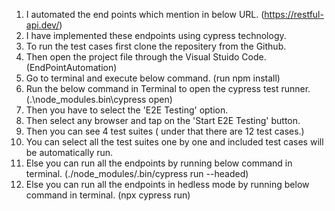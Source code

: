 1.  I automated the end points which mention in below URL.
(https://restful-api.dev/)
2. I have implemented these endpoints using cypress technology.
3. To run the test cases first clone the repositery from the Github.
4. Then open the project file through the Visual Stuido Code. (EndPointAutomation)
5. Go to terminal and execute below command. 
(run npm install) 
6. Run the below command in Terminal to open the cypress test runner.
(.\node_modules\.bin\cypress open)
7. Then you have to select the 'E2E Testing' option.
8. Then select any browser and tap on the 'Start E2E Testing' button.
9. Then you can see 4 test suites ( under that there are 12 test cases.)
10. You can select all the test suites one by one and included test cases will be automatically run.
11. Else you can run all the endpoints by running below command in terminal.
(./node_modules/.bin/cypress run --headed)
12. Else you can run all the endpoints in hedless mode by running below command in terminal.
(npx cypress run)
